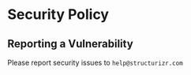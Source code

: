 # Security Policy

## Reporting a Vulnerability

Please report security issues to `help@structurizr.com`